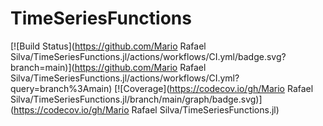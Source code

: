 # TimeSeriesFunctions

[![Build Status](https://github.com/Mario Rafael Silva/TimeSeriesFunctions.jl/actions/workflows/CI.yml/badge.svg?branch=main)](https://github.com/Mario Rafael Silva/TimeSeriesFunctions.jl/actions/workflows/CI.yml?query=branch%3Amain)
[![Coverage](https://codecov.io/gh/Mario Rafael Silva/TimeSeriesFunctions.jl/branch/main/graph/badge.svg)](https://codecov.io/gh/Mario Rafael Silva/TimeSeriesFunctions.jl)
